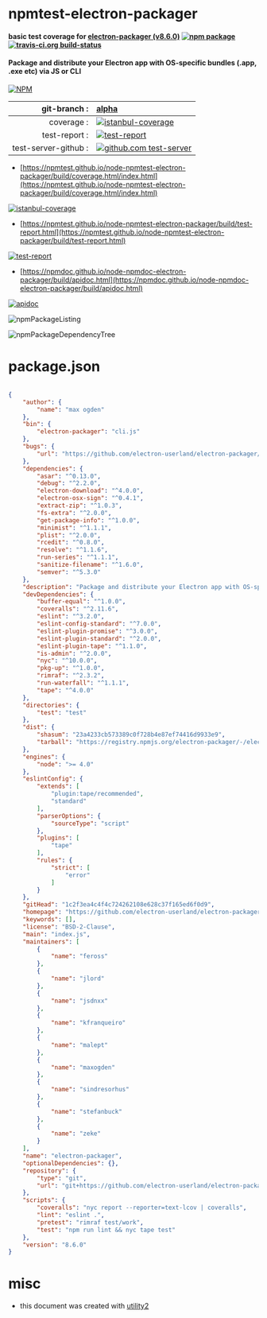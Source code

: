 # npmtest-electron-packager

#### basic test coverage for  [electron-packager (v8.6.0)](https://github.com/electron-userland/electron-packager)  [![npm package](https://img.shields.io/npm/v/npmtest-electron-packager.svg?style=flat-square)](https://www.npmjs.org/package/npmtest-electron-packager) [![travis-ci.org build-status](https://api.travis-ci.org/npmtest/node-npmtest-electron-packager.svg)](https://travis-ci.org/npmtest/node-npmtest-electron-packager)

#### Package and distribute your Electron app with OS-specific bundles (.app, .exe etc) via JS or CLI

[![NPM](https://nodei.co/npm/electron-packager.png?downloads=true&downloadRank=true&stars=true)](https://www.npmjs.com/package/electron-packager)

| git-branch : | [alpha](https://github.com/npmtest/node-npmtest-electron-packager/tree/alpha)|
|--:|:--|
| coverage : | [![istanbul-coverage](https://npmtest.github.io/node-npmtest-electron-packager/build/coverage.badge.svg)](https://npmtest.github.io/node-npmtest-electron-packager/build/coverage.html/index.html)|
| test-report : | [![test-report](https://npmtest.github.io/node-npmtest-electron-packager/build/test-report.badge.svg)](https://npmtest.github.io/node-npmtest-electron-packager/build/test-report.html)|
| test-server-github : | [![github.com test-server](https://npmtest.github.io/node-npmtest-electron-packager/GitHub-Mark-32px.png)](https://npmtest.github.io/node-npmtest-electron-packager/build/app/index.html) | | build-artifacts : | [![build-artifacts](https://npmtest.github.io/node-npmtest-electron-packager/glyphicons_144_folder_open.png)](https://github.com/npmtest/node-npmtest-electron-packager/tree/gh-pages/build)|

- [https://npmtest.github.io/node-npmtest-electron-packager/build/coverage.html/index.html](https://npmtest.github.io/node-npmtest-electron-packager/build/coverage.html/index.html)

[![istanbul-coverage](https://npmtest.github.io/node-npmtest-electron-packager/build/screenCapture.buildCi.browser.%252Ftmp%252Fbuild%252Fcoverage.lib.html.png)](https://npmtest.github.io/node-npmtest-electron-packager/build/coverage.html/index.html)

- [https://npmtest.github.io/node-npmtest-electron-packager/build/test-report.html](https://npmtest.github.io/node-npmtest-electron-packager/build/test-report.html)

[![test-report](https://npmtest.github.io/node-npmtest-electron-packager/build/screenCapture.buildCi.browser.%252Ftmp%252Fbuild%252Ftest-report.html.png)](https://npmtest.github.io/node-npmtest-electron-packager/build/test-report.html)

- [https://npmdoc.github.io/node-npmdoc-electron-packager/build/apidoc.html](https://npmdoc.github.io/node-npmdoc-electron-packager/build/apidoc.html)

[![apidoc](https://npmdoc.github.io/node-npmdoc-electron-packager/build/screenCapture.buildCi.browser.%252Ftmp%252Fbuild%252Fapidoc.html.png)](https://npmdoc.github.io/node-npmdoc-electron-packager/build/apidoc.html)

![npmPackageListing](https://npmtest.github.io/node-npmtest-electron-packager/build/screenCapture.npmPackageListing.svg)

![npmPackageDependencyTree](https://npmtest.github.io/node-npmtest-electron-packager/build/screenCapture.npmPackageDependencyTree.svg)



# package.json

```json

{
    "author": {
        "name": "max ogden"
    },
    "bin": {
        "electron-packager": "cli.js"
    },
    "bugs": {
        "url": "https://github.com/electron-userland/electron-packager/issues"
    },
    "dependencies": {
        "asar": "^0.13.0",
        "debug": "^2.2.0",
        "electron-download": "^4.0.0",
        "electron-osx-sign": "^0.4.1",
        "extract-zip": "^1.0.3",
        "fs-extra": "^2.0.0",
        "get-package-info": "^1.0.0",
        "minimist": "^1.1.1",
        "plist": "^2.0.0",
        "rcedit": "^0.8.0",
        "resolve": "^1.1.6",
        "run-series": "^1.1.1",
        "sanitize-filename": "^1.6.0",
        "semver": "^5.3.0"
    },
    "description": "Package and distribute your Electron app with OS-specific bundles (.app, .exe etc) via JS or CLI",
    "devDependencies": {
        "buffer-equal": "^1.0.0",
        "coveralls": "^2.11.6",
        "eslint": "^3.2.0",
        "eslint-config-standard": "^7.0.0",
        "eslint-plugin-promise": "^3.0.0",
        "eslint-plugin-standard": "^2.0.0",
        "eslint-plugin-tape": "^1.1.0",
        "is-admin": "^2.0.0",
        "nyc": "^10.0.0",
        "pkg-up": "^1.0.0",
        "rimraf": "^2.3.2",
        "run-waterfall": "^1.1.1",
        "tape": "^4.0.0"
    },
    "directories": {
        "test": "test"
    },
    "dist": {
        "shasum": "23a4233cb573389c0f728b4e87ef74416d9933e9",
        "tarball": "https://registry.npmjs.org/electron-packager/-/electron-packager-8.6.0.tgz"
    },
    "engines": {
        "node": ">= 4.0"
    },
    "eslintConfig": {
        "extends": [
            "plugin:tape/recommended",
            "standard"
        ],
        "parserOptions": {
            "sourceType": "script"
        },
        "plugins": [
            "tape"
        ],
        "rules": {
            "strict": [
                "error"
            ]
        }
    },
    "gitHead": "1c2f3ea4c4f4c724262108e628c37f165ed6f0d9",
    "homepage": "https://github.com/electron-userland/electron-packager",
    "keywords": [],
    "license": "BSD-2-Clause",
    "main": "index.js",
    "maintainers": [
        {
            "name": "feross"
        },
        {
            "name": "jlord"
        },
        {
            "name": "jsdnxx"
        },
        {
            "name": "kfranqueiro"
        },
        {
            "name": "malept"
        },
        {
            "name": "maxogden"
        },
        {
            "name": "sindresorhus"
        },
        {
            "name": "stefanbuck"
        },
        {
            "name": "zeke"
        }
    ],
    "name": "electron-packager",
    "optionalDependencies": {},
    "repository": {
        "type": "git",
        "url": "git+https://github.com/electron-userland/electron-packager.git"
    },
    "scripts": {
        "coveralls": "nyc report --reporter=text-lcov | coveralls",
        "lint": "eslint .",
        "pretest": "rimraf test/work",
        "test": "npm run lint && nyc tape test"
    },
    "version": "8.6.0"
}
```



# misc
- this document was created with [utility2](https://github.com/kaizhu256/node-utility2)
